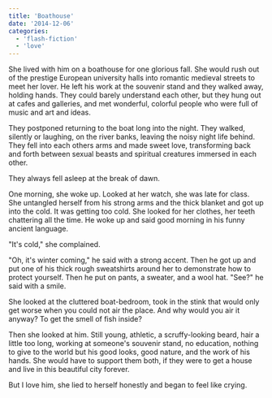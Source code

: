 ```yaml
---
title: 'Boathouse'
date: '2014-12-06'
categories:
  - 'flash-fiction'
  - 'love'
---
```


She lived with him on a boathouse for one glorious fall. She would rush out of
the prestige European university halls into romantic medieval streets to meet
her lover. He left his work at the souvenir stand and they walked away, holding
hands. They could barely understand each other, but they hung out at cafes and
galleries, and met wonderful, colorful people who were full of music and art and
ideas.

<!-- truncate -->

They postponed returning to the boat long into the night. They walked, silently
or laughing, on the river banks, leaving the noisy night life behind. They fell
into each others arms and made sweet love, transforming back and forth between
sexual beasts and spiritual creatures immersed in each other.

They always fell asleep at the break of dawn.

One morning, she woke up. Looked at her watch, she was late for class. She
untangled herself from his strong arms and the thick blanket and got up into the
cold. It was getting too cold. She looked for her clothes, her teeth chattering
all the time. He woke up and said good morning in his funny ancient language.

"It's cold," she complained.

"Oh, it's winter coming," he said with a strong accent. Then he got up and put
one of his thick rough sweatshirts around her to demonstrate how to protect
yourself. Then he put on pants, a sweater, and a wool hat. "See?" he said with a
smile.

She looked at the cluttered boat-bedroom, took in the stink that would only get
worse when you could not air the place. And why would you air it anyway? To get
the smell of fish inside?

Then she looked at him. Still young, athletic, a scruffy-looking beard, hair a
little too long, working at someone's souvenir stand, no education, nothing to
give to the world but his good looks, good nature, and the work of his hands.
She would have to support them both, if they were to get a house and live in
this beautiful city forever.

But I love him, she lied to herself honestly and began to feel like crying.
